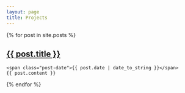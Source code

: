 ```yaml
---
layout: page
title: Projects
---
```


<div class="post">
{% for post in site.posts %}
    <h2 class="post-title"><a href="{{ post.url }}">{{ post.title }}</a></h2>

    <span class="post-date">{{ post.date | date_to_string }}</span>
    {{ post.content }}
{% endfor %}
</div>